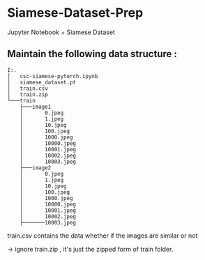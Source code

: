 # Siamese-Dataset-Prep
Jupyter Notebook + Siamese Dataset

## Maintain the following data structure : 
```
I:.
│   csc-siamese-pytorch.ipynb
│   siamese_dataset.pt
│   train.csv
│   train.zip
└───train
    ├───image1
    │       0.jpeg
    │       1.jpeg
    │       10.jpeg
    │       100.jpeg
    │       1000.jpeg
    │       10000.jpeg
    │       10001.jpeg
    │       10002.jpeg
    │       10003.jpeg
    ├───image2
    │       0.jpeg
    │       1.jpeg
    │       10.jpeg
    │       100.jpeg
    │       1000.jpeg
    │       10000.jpeg
    │       10001.jpeg
    │       10002.jpeg
    ├───────10003.jpeg
```
train.csv contains the data whether if the images are similar or not 

-> ignore train.zip  , it's just the zipped form of train folder. 
